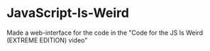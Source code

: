 # JavaScript-Is-Weird
Made a web-interface for the code in the "Code for the JS Is Weird (EXTREME EDITION) video"
